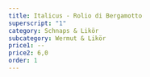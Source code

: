```yaml
---
title: Italicus - Rolio di Bergamotto
superscript: "1"
category: Schnaps & Likör
subcategory: Wermut & Likör
price1: --
price2: 6,0
order: 1
---
```

